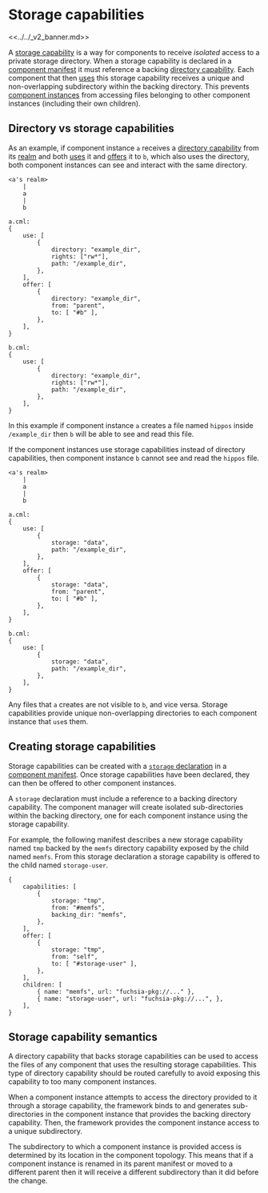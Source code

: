 # Storage capabilities

<<../../_v2_banner.md>>

A [storage capability][glossary.storage capability] is a way for components
to receive _isolated_ access to a private storage directory. When a storage capability is
declared in a [component manifest][manifests-storage] it must reference a
backing [directory capability][glossary.directory capability]. Each component that then
[uses][glossary.use] this storage capability receives a unique and non-overlapping
subdirectory within the backing directory. This prevents
[component instances][glossary.component instance] from accessing files belonging to other component
instances (including their own children).

## Directory vs storage capabilities

As an example, if component instance `a` receives a
[directory capability][glossary.directory capability] from its
[realm][glossary.realm] and both
[uses][glossary.use] it and
[offers][glossary.offer] it to `b`, which also uses the directory,
both component instances can see and interact with the same directory.


```
<a's realm>
    |
    a
    |
    b

a.cml:
{
    use: [
        {
            directory: "example_dir",
            rights: ["rw*"],
            path: "/example_dir",
        },
    ],
    offer: [
        {
            directory: "example_dir",
            from: "parent",
            to: [ "#b" ],
        },
    ],
}

b.cml:
{
    use: [
        {
            directory: "example_dir",
            rights: ["rw*"],
            path: "/example_dir",
        },
    ],
}
```

In this example if component instance `a` creates a file named `hippos` inside
`/example_dir` then `b` will be able to see and read this file.

If the component instances use storage capabilities instead of directory
capabilities, then component instance `b` cannot see and read the `hippos` file.

```
<a's realm>
    |
    a
    |
    b

a.cml:
{
    use: [
        {
            storage: "data",
            path: "/example_dir",
        },
    ],
    offer: [
        {
            storage: "data",
            from: "parent",
            to: [ "#b" ],
        },
    ],
}

b.cml:
{
    use: [
        {
            storage: "data",
            path: "/example_dir",
        },
    ],
}
```

Any files that `a` creates are not visible to `b`, and vice versa. Storage
capabilities provide unique non-overlapping directories to each component
instance that `use`s them.

## Creating storage capabilities

Storage capabilities can be created with a
[`storage` declaration][storage-syntax] in a [component manifest][manifests].
Once storage capabilities have been declared, they can then be offered to other
component instances.

A `storage` declaration must include a reference to a backing directory
capability. The component manager will create isolated sub-directories within
the backing directory, one for each component instance using the storage
capability.

For example, the following manifest describes a new storage capability named
`tmp` backed by the `memfs` directory capability exposed by the child named
`memfs`. From this storage declaration a storage capability is offered to the
child named `storage-user`.

```
{
    capabilities: [
        {
            storage: "tmp",
            from: "#memfs",
            backing_dir: "memfs",
        },
    ],
    offer: [
        {
            storage: "tmp",
            from: "self",
            to: [ "#storage-user" ],
        },
    ],
    children: [
        { name: "memfs", url: "fuchsia-pkg://..." },
        { name: "storage-user", url: "fuchsia-pkg://...", },
    ],
}
```

## Storage capability semantics

A directory capability that backs storage capabilities can be used to access the
files of any component that uses the resulting storage capabilities. This type
of directory capability should be routed carefully to avoid exposing this
capability to too many component instances.

When a component instance attempts to access the directory provided to it
through a storage capability, the framework binds to and generates
sub-directories in the component instance that provides the backing directory
capability. Then, the framework provides the component instance access to a
unique subdirectory.

The subdirectory to which a component instance is provided access is determined
by its location in the component topology. This means that if a component
instance is renamed in its parent manifest or moved to a different parent then
it will receive a different subdirectory than it did before the change.

[glossary.storage capability]: /docs/glossary/README.md#storage-instance
[glossary.component instance]: /docs/glossary/README.md#component-instance
[glossary.directory capability]: /docs/glossary/README.md#directory-capability
[glossary.use]: /docs/glossary/README.md#use
[glossary.realm]: /docs/glossary/README.md#realm
[glossary.offer]: /docs/glossary/README.md#offer
[manifests]: /docs/concepts/components/v2/component_manifests.md
[manifests-storage]: /docs/concepts/components/v2/component_manifests.md#capability-storage
[outgoing-directory]: /docs/concepts/system/abi/system.md#outgoing_directory
[storage-syntax]: /docs/concepts/components/v2/component_manifests.md#storage
[use-syntax]: /docs/concepts/components/v2/component_manifests.md#use
